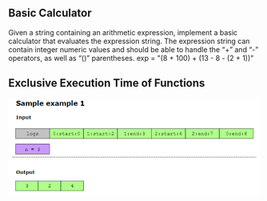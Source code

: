 ## Basic Calculator ##################
Given a string containing an arithmetic expression, implement a basic calculator that evaluates the expression string. The expression string can contain integer numeric values and should be able to handle the “+” and “-” operators, as well as “()” parentheses. exp = "(8 + 100) + (13 - 8 - (2 + 1))"

## Exclusive Execution Time of Functions ########################
![alt text](image.png)
